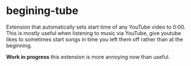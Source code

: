 # begining-tube

Extension that automatically sets start time of any YouTube video to 0:00. This is mostly useful when listening to music via YouTube, give youtube likes to sometimes start songs in time you left them off rather than at the beginning.

**Work in progress** this extension is more annoying now than useful.
